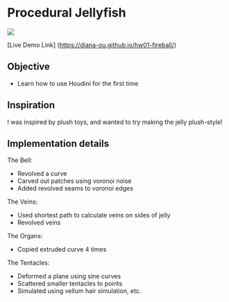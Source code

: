 # Procedural Jellyfish

![](https://github.com/Diana-ou/hw01-fireball/blob/master/calcifer%20gif.gif)

[Live Demo Link] (https://diana-ou.github.io/hw01-fireball/)

## Objective
- Learn how to use Houdini for the first time

## Inspiration
I was inspired by plush toys, and wanted to try making the jelly plush-style!

## Implementation details

The Bell:
* Revolved a curve
* Carved out patches using voronoi noise
* Added revolved seams to voronoi edges 

The Veins: 
* Used shortest path to calculate veins on sides of jelly
* Revolved veins

The Organs: 
* Copied extruded curve 4 times

The Tentacles:
* Deformed a plane using sine curves
* Scattered smaller tentacles to points
* Simulated using vellum hair simulation, etc. 